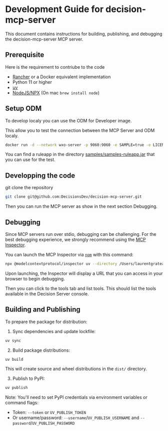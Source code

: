 
# Development Guide for decision-mcp-server

This document contains instructions for building, publishing, and debugging the decision-mcp-server MCP server.

## Prerequisite

Here is the requirement to contriube to the code
   * [Rancher](https://rancherdesktop.io/) or a Docker equivalent implementation
   * Python 11 or higher
   * [uv](https://docs.astral.sh/uv/getting-started/installation/)
   * [NodeJS/NPX](https://nodejs.org/en) (On mac `brew install node`)
     
## Setup ODM 

To develop localy you can use the ODM for Developer image.

This allow you to test the connection between the MCP Server and ODM localy.
```bash
docker run -d --network wxo-server -p 9060:9060 -e SAMPLE=true -e LICENSE=accept --name odm ibmcom/odm:9.5.0.0_25.0.0
```
You can find a ruleapp in the directory  [samples/samples-ruleapp.jar](samples/samples-ruleapp.jar) that you can use for the test.



## Developping the code

git clone the repository
```bash
git clone git@github.com:DecisionsDev/decision-mcp-server.git
```

Then you can run the MCP server as show in the next section Debugging.


## Debugging

Since MCP servers run over stdio, debugging can be challenging. For the best debugging experience, we strongly recommend using the [MCP Inspector](https://github.com/modelcontextprotocol/inspector).

You can launch the MCP Inspector via [`npm`](https://docs.npmjs.com/downloading-and-installing-node-js-and-npm) with this command:

```bash
npx @modelcontextprotocol/inspector uv --directory /Users/laurentgrateau/Work/product/proto/llm/wo/decision-mcp-server run decision-mcp-server
```

Upon launching, the Inspector will display a URL that you can access in your browser to begin debugging.

Then you can click to the tools tab and list tools. This should list the tools available in the Decision Server console.
 
## Building and Publishing

To prepare the package for distribution:

1. Sync dependencies and update lockfile:
```bash
uv sync
```

2. Build package distributions:
```bash
uv build
```
This will create source and wheel distributions in the `dist/` directory.

3. Publish to PyPI:
```bash
uv publish
```

Note: You'll need to set PyPI credentials via environment variables or command flags:
- Token: `--token` or `UV_PUBLISH_TOKEN`
- Or username/password: `--username`/`UV_PUBLISH_USERNAME` and `--password`/`UV_PUBLISH_PASSWORD`

